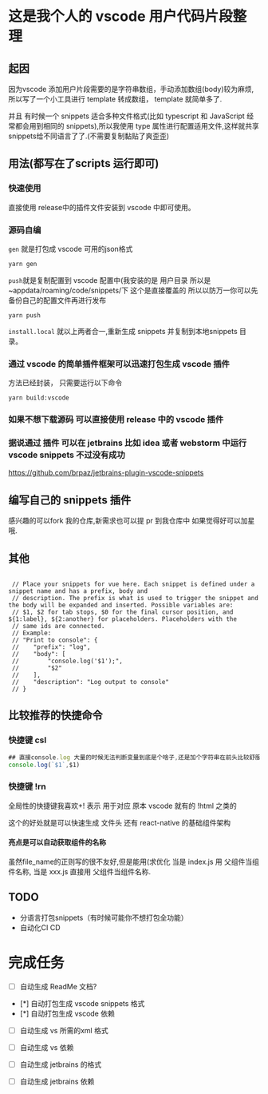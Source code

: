  # 这是我个人的 vscode 用户代码片段整理
 ## 起因
 因为vscode 添加用户片段需要的是字符串数组，手动添加数组(body)较为麻烦,所以写了一个小工具进行 template 转成数组， template 就简单多了.
 
 并且 有时候一个 snippets 适合多种文件格式(比如 typescript 和 JavaScript 经常都会用到相同的 snippets),所以我使用 type 属性进行配置适用文件,这样就共享snippets给不同语言了了.(不需要复制黏贴了爽歪歪)
 
 ##  用法(都写在了scripts 运行即可)
 ### 快速使用
 直接使用 release中的插件文件安装到 vscode 中即可使用。
 ### 源码自编
 `gen` 就是打包成 vscode 可用的json格式
 ```bash
 yarn gen 
 ```
 `push`就是复制配置到 vscode 配置中(我安装的是 用户目录 所以是 ~appdata/roaming/code/snippets/下 这个是直接覆盖的 所以以防万一你可以先备份自己的配置文件再进行发布
 ```
 yarn push
 ```
`install.local` 就以上两者合一,重新生成 snippets 并复制到本地snippets 目录。
### 通过 vscode 的简单插件框架可以迅速打包生成 vscode 插件
方法已经封装， 只需要运行以下命令
```
yarn build:vscode 
```
###  如果不想下载源码 可以直接使用 release 中的 vscode 插件
### 据说通过 插件 可以在 jetbrains 比如 idea 或者 webstorm 中运行 vscode snippets 不过没有成功
https://github.com/brpaz/jetbrains-plugin-vscode-snippets

 ## 编写自己的 snippets 插件
 感兴趣的可以fork 我的仓库,新需求也可以提 pr 到我仓库中
 如果觉得好可以加星哦.
 
 ## 其他
 
 ``` 
  
  // Place your snippets for vue here. Each snippet is defined under a snippet name and has a prefix, body and
  // description. The prefix is what is used to trigger the snippet and the body will be expanded and inserted. Possible variables are:
  // $1, $2 for tab stops, $0 for the final cursor position, and ${1:label}, ${2:another} for placeholders. Placeholders with the
  // same ids are connected.
  // Example:
  // "Print to console": {
  // 	"prefix": "log",
  // 	"body": [
  // 		"console.log('$1');",
  // 		"$2"
  // 	],
  // 	"description": "Log output to console"
  // }
```
## 比较推荐的快捷命令
###  快捷键 csl 
```js
## 直接console.log 大量的时候无法判断变量到底是个啥子,还是加个字符串在前头比较舒服
console.log(`$1`,$1)
```


### 快捷键 !rn
全局性的快捷键我喜欢+! 表示 用于对应 原本 vscode 就有的 !html 之类的

这个的好处就是可以快速生成 文件头 还有 react-native 的基础组件架构

#### 亮点是可以自动获取组件的名称

虽然file_name的正则写的很不友好,但是能用(求优化 当是 index.js 用 父组件当组件名称, 当是 xxx.js 直接用 父组件当组件名称.

## TODO
- 分语言打包snippets（有时候可能你不想打包全功能）
- 自动化CI CD

# 完成任务
- [ ] 自动生成 ReadMe 文档?
- [*]  自动打包生成 vscode snippets 格式
- [*]  自动打包生成 vscode 依赖
- [ ] 自动生成 vs 所需的xml 格式
- [ ] 自动生成 vs 依赖
- [ ] 自动生成 jetbrains 的格式
- [ ] 自动生成 jetbrains 依赖

